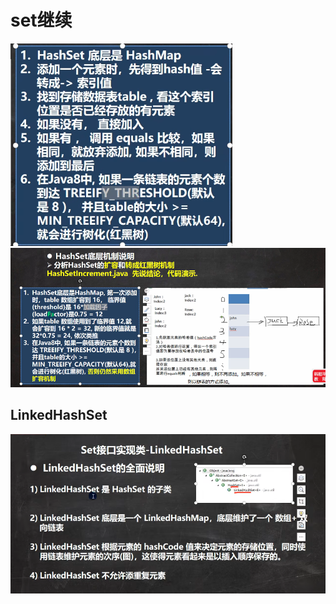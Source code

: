 # set继续
![输入图片说明](/imgs/2024-07-18/zyYMyEjB3P5qUhKa.png)
![输入图片说明](/imgs/2024-07-18/qkheI5p2t8gRdOgf.png)

## LinkedHashSet
![输入图片说明](/imgs/2024-07-18/iBPmgXs6QVSGiPfH.png)                                                                                                                                                      
<!--stackedit_data:
eyJoaXN0b3J5IjpbNDQzNTUzODQwLC0xNjk0ODU3NDc0LC0xOT
cwODQ1MzUzLC0xMjAzOTY2OTQxXX0=
-->